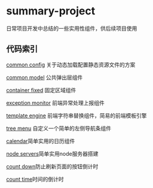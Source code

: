 ﻿# summary-project
日常项目开发中总结的一些实用性组件，供后续项目使用 
 
## 代码索引            

   [common config](https://github.com/iiling/summary-project/tree/master/common%20config)   关于动态加载配置静态资源文件的方案

   [common model](https://github.com/iiling/summary-project/tree/master/common%20model)   公共弹出层组件

   [container fixed](https://github.com/iiling/summary-project/tree/master/container%20fixed)   固定区域组件

   [exception monitor](https://github.com/iiling/summary-project/tree/master/exception%20monitor)   前端异常处理上报组件
    
   [template engine](https://github.com/iiling/summary-project/tree/master/template%20engine)   前端字符串替换组件，简易的前端模板引擎

   [tree menu](https://github.com/iiling/summary-project/tree/master/tree%20menu)   自定义一个简单的左侧导航条组件

   [calendar](https://github.com/iiling/summary-project/tree/master/calendar)简单实用的日历组件

   [node servers](https://github.com/iiling/summary-project/tree/master/node%20servers)简单实用node服务器搭建

   [count down](https://github.com/iiling/summary-project/tree/master/count%20time)防止刷新页面的按钮倒计时

   [count time](https://github.com/iiling/summary-project/tree/master/count%20time)时间的倒计时


   

  